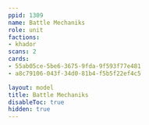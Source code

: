 ```yaml
---
ppid: 1309
name: Battle Mechaniks
role: unit
factions:
- khador
scans: 2
cards:
- 55ab05ce-5be6-3675-9fda-9f593f77e481
- a8c79106-043f-34d0-81b4-f5b5f22ef4c5

layout: model
title: Battle Mechaniks
disableToc: true
hidden: true
---
```

